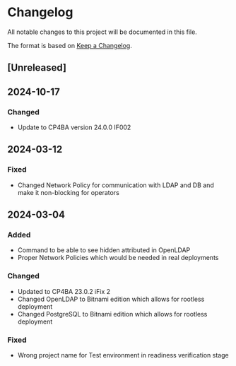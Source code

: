 # Changelog

All notable changes to this project will be documented in this file.

The format is based on [Keep a Changelog](https://keepachangelog.com/en/1.1.0/).

## [Unreleased]

## 2024-10-17

### Changed

- Update to CP4BA version 24.0.0 IF002

## 2024-03-12

### Fixed

- Changed Network Policy for communication with LDAP and DB and make it non-blocking for operators

## 2024-03-04

### Added

- Command to be able to see hidden attributed in OpenLDAP
- Proper Network Policies which would be needed in real deployments

### Changed

- Updated to CP4BA 23.0.2 iFix 2
- Changed OpenLDAP to Bitnami edition which allows for rootless deployment
- Changed PostgreSQL to Bitnami edition which allows for rootless deployment

### Fixed

- Wrong project name for Test environment in readiness verification stage